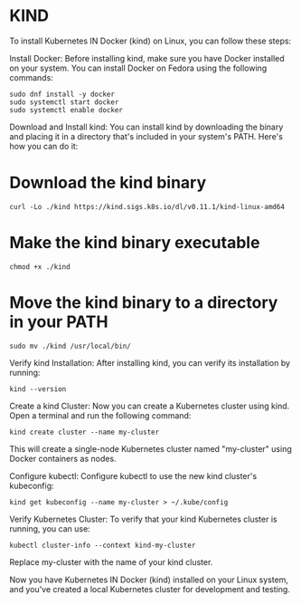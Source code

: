 # KIND
To install Kubernetes IN Docker (kind) on Linux, you can follow these steps:

Install Docker:
Before installing kind, make sure you have Docker installed on your system. You can install Docker on Fedora using the following commands:

```
sudo dnf install -y docker
sudo systemctl start docker
sudo systemctl enable docker
```

Download and Install kind:
You can install kind by downloading the binary and placing it in a directory that's included in your system's PATH. Here's how you can do it:

# Download the kind binary
```
curl -Lo ./kind https://kind.sigs.k8s.io/dl/v0.11.1/kind-linux-amd64
```
# Make the kind binary executable
```
chmod +x ./kind
```
# Move the kind binary to a directory in your PATH
```
sudo mv ./kind /usr/local/bin/
```

Verify kind Installation:
After installing kind, you can verify its installation by running:

```
kind --version
```
Create a kind Cluster:
Now you can create a Kubernetes cluster using kind. Open a terminal and run the following command:

```
kind create cluster --name my-cluster
```
This will create a single-node Kubernetes cluster named "my-cluster" using Docker containers as nodes.

Configure kubectl:
Configure kubectl to use the new kind cluster's kubeconfig:
```
kind get kubeconfig --name my-cluster > ~/.kube/config
```
Verify Kubernetes Cluster:
To verify that your kind Kubernetes cluster is running, you can use:

```
kubectl cluster-info --context kind-my-cluster
```
Replace my-cluster with the name of your kind cluster.

Now you have Kubernetes IN Docker (kind) installed on your Linux system, and you've created a local Kubernetes cluster for development and testing.
